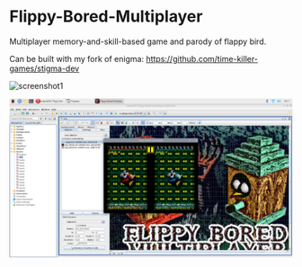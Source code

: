 # Flippy-Bored-Multiplayer
Multiplayer memory-and-skill-based game and parody of flappy bird.

Can be built with my fork of enigma: https://github.com/time-killer-games/stigma-dev

![screenshot1](https://github.com/time-killer-games/Flippy-Bored-Multiplayer/raw/main/screenshot1.png "Screenshot1")

![screenshot2](https://github.com/time-killer-games/Flippy-Bored-Multiplayer/raw/main/screenshot2.png "Screenshot2")
